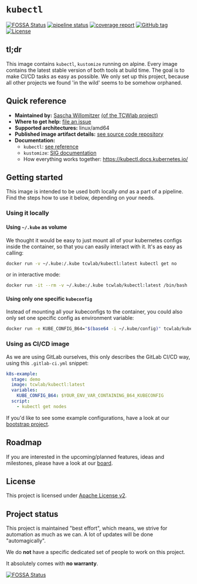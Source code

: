 # `kubectl`
[![FOSSA Status](https://app.fossa.com/api/projects/git%2Bgithub.com%2Ftcwlab%2Fkubectl.svg?type=shield)](https://app.fossa.com/projects/git%2Bgithub.com%2Ftcwlab%2Fkubectl?ref=badge_shield)
[![pipeline status](https://gitlab.com/tcwlab.com/saas/baseline/images/kubectl/badges/main/pipeline.svg)](https://gitlab.com/tcwlab.com/saas/baseline/images/kubectl/-/commits/main)
[![coverage report](https://gitlab.com/tcwlab.com/saas/baseline/images/kubectl/badges/main/coverage.svg)](https://gitlab.com/tcwlab.com/saas/baseline/images/kubectl/-/commits/main)
[![GitHub tag](https://img.shields.io/github/tag/tcwlab/kubectl)](https://github.com/tcwlab/kubectl/releases/?include_prereleases&sort=semver "View GitHub releases")
[![License](https://img.shields.io/badge/License-Apache_2.0-blue.svg)](https://opensource.org/licenses/Apache-2.0)

## tl;dr

This image contains `kubectl`, `kustomize` running on alpine. Every image contains the latest stable version of both tools at build time.
The goal is to make CI/CD tasks as easy as possible.
We only set up this project, because all other projects we found 'in the wild' seems to be somehow orphaned.

## Quick reference

- **Maintained by:** [Sascha Willomitzer](https://thechameleonway.com) [(of the TCWlab project)](https://gitlab.com/sascha_willomitzer)
- **Where to get help:** [file an issue](https://gitlab.com/tcwlab.com/saas/baseline/images/kubectl/-/issues)
- **Supported architectures:** linux/amd64
- **Published image artifact details:** [see source code repository](https://gitlab.com/tcwlab.com/saas/baseline/images/kubectl/-/tree/main)
- **Documentation:**
  - `kubectl`: [see reference](https://kubectl.docs.kubernetes.io/references/kubectl/)
  - `kustomize`: [SIG documentation](https://kubectl.docs.kubernetes.io/references/kustomize/)
  - How everything works together: <https://kubectl.docs.kubernetes.io/>

## Getting started

This image is intended to be used both locally _and_ as a part of a pipeline.
Find the steps how to use it below, depending on your needs.

### Using it locally

#### Using `~/.kube` as volume
We thought it would be easy to just mount all of your kubernetes configs inside the container,
so that you can easily interact with it.
It's as easy as calling:

```bash
docker run -v ~/.kube:/.kube tcwlab/kubectl:latest kubectl get no
```
or in interactive mode:
```bash
docker run -it --rm -v ~/.kube:/.kube tcwlab/kubectl:latest /bin/bash
```

#### Using only one specific `kubeconfig`
Instead of mounting all your kubeconfigs to the container, you could also only set one specific
config as environment variable:
```bash
docker run -e KUBE_CONFIG_B64="$(base64 -i ~/.kube/config)" tcwlab/kubectl:latest kubectl get no
```

### Using as CI/CD image
As we are using GitLab ourselves, this only describes the GitLab CI/CD way,
using this `.gitlab-ci.yml` snippet:

```yaml
k8s-example:
  stage: demo
  image: tcwlab/kubectl:latest
  variables:
    KUBE_CONFIG_B64: $YOUR_ENV_VAR_CONTAINING_B64_KUBECONFIG
  script:
    - kubectl get nodes
```

If you'd like to see some example configurations, have a look at our [bootstrap project](https://gitlab.com/tcwlab.com/saas/baseline/bootstrap/-/blob/main/.gitlab-ci.yml).

## Roadmap
If you are interested in the upcoming/planned features, ideas and milestones,
please have a look at our [board](https://gitlab.com/tcwlab.com/saas/baseline/images/kubectl/-/boards).

## License
This project is licensed under [Apache License v2](./LICENSE).

## Project status
This project is maintained "best effort", which means, we strive for automation as much as we can.
A lot of updates will be done "automagically".

We do **not** have a specific dedicated set of people to work on this project.

It absolutely comes with **no warranty**.

[![FOSSA Status](https://app.fossa.com/api/projects/git%2Bgithub.com%2Ftcwlab%2Fkubectl.svg?type=large)](https://app.fossa.com/projects/git%2Bgithub.com%2Ftcwlab%2Fkubectl?ref=badge_large)
